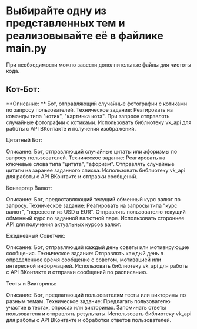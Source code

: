 # Выбирайте одну из представленных тем и реализовывайте её в файлике main.py
При необходимости можно завести дополнительные файлы для чистоты кода.

## Кот-Бот:

**Описание: **
Бот, отправляющий случайные фотографии с котиками по запросу 
пользователей.
Техническое задание:
Реагировать на команды типа "котик", "картинка кота".
При запросе отправлять случайные фотографии с котиками.
Использовать библиотеку vk_api для работы с API ВКонтакте и получения 
изображений.


Цитатный Бот:

Описание: Бот, отправляющий случайные цитаты или афоризмы по запросу 
пользователей.
Техническое задание:
Реагировать на ключевые слова типа "цитата", "афоризм".
Отправлять случайные цитаты из заранее заданного списка.
Использовать библиотеку vk_api для работы с API ВКонтакте и отправки 
сообщений.


Конвертер Валют:

Описание: Бот, предоставляющий текущий обменный курс валют по запросу.
Техническое задание:
Реагировать на запросы типа "курс валют", "перевести из USD в EUR".
Отправлять пользователю текущий обменный курс по заданной валютной паре.
Использовать стороннее API для получения актуальных курсов валют.


Ежедневный Советчик:

Описание: Бот, отправляющий каждый день советы или мотивирующие сообщения.
Техническое задание:
Отправлять каждый день в определенное время сообщение с советом, мотивацией 
или интересной информацией.
Использовать библиотеку vk_api для работы с API ВКонтакте и отправки 
сообщений по расписанию.


Тесты и Викторины:

Описание: Бот, предлагающий пользователям тесты или викторины по разным темам.
Техническое задание:
Предлагать пользователю участие в тестах, опросах или викторинах.
Запоминать ответы пользователя и отправлять результаты.
Использовать библиотеку vk_api для работы с API ВКонтакте и обработки ответов 
пользователей.
